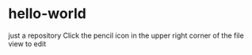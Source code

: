 # hello-world
just a repository
Click the pencil icon in the upper right corner of the file view to edit
